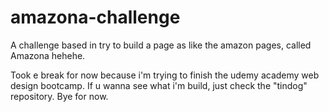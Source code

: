 # amazona-challenge
A challenge based in try to build a page as like the amazon pages, called Amazona hehehe. 

Took e break for now because i'm trying to finish the udemy academy web design bootcamp. If u wanna see what i'm build, just check the "tindog" repository. Bye for now.
